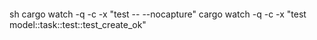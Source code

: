 




>>```
 sh
cargo watch -q -c -x "test -- --nocapture"
cargo watch -q -c -x "test model::task::test::test_create_ok"
>> ```

